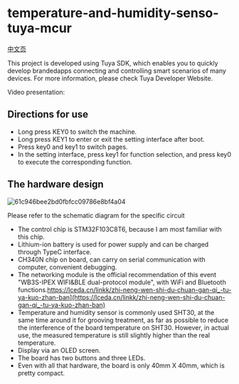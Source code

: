 # temperature-and-humidity-senso-tuya-mcur
[中文页](https://github.com/lin-kangkang/temperature-and-humidity-senso-tuya-mcur/blob/main/README_zh.md)

This project is developed using Tuya SDK, which enables you to quickly develop brandedapps connecting and controlling smart scenarios of many devices.
For more information, please check Tuya Developer Website.


Video presentation:

## Directions for use

- Long press KEY0 to switch the machine.
- Long press KEY1 to enter or exit the setting interface after boot.
- Press key0 and key1 to switch pages.
- In the setting interface, press key1 for function selection, and press key0 to execute the corresponding function.



## The hardware design

![61c946bee2bd0fbfcc09786e8bf4a04](https://user-images.githubusercontent.com/62596403/109381559-16946f00-7916-11eb-8e1d-841dfe77d1e0.jpg)



Please refer to the schematic diagram for the specific circuit

- The control chip is STM32F103C8T6, because I am most familiar with this chip.
- Lithium-ion battery is used for power supply and can be charged through TypeC interface.
- CH340N chip on board, can carry on serial communication with computer, convenient debugging.
- The networking module is the official recommendation of this event "WB3S-IPEX WIFI&BLE dual-protocol module", with WiFi and Bluetooth functions.https://lceda.cn/linkk/zhi-neng-wen-shi-du-chuan-gan-qi_-tu-ya-kuo-zhan-ban](https://lceda.cn/linkk/zhi-neng-wen-shi-du-chuan-gan-qi_-tu-ya-kuo-zhan-ban)
- Temperature and humidity sensor is commonly used SHT30, at the same time around it for grooving treatment, as far as possible to reduce the interference of the board temperature on SHT30. However, in actual use, the measured temperature is still slightly higher than the real temperature.
- Display via an OLED screen.
- The board has two buttons and three LEDs.
- Even with all that hardware, the board is only 40mm X 40mm, which is pretty compact.

